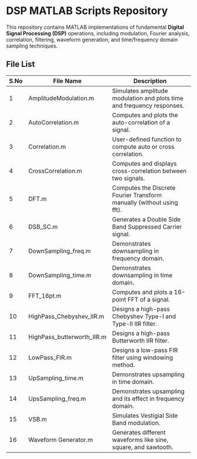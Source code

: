 # DSP MATLAB Scripts Repository

This repository contains MATLAB implementations of fundamental **Digital Signal Processing (DSP)** operations, including modulation, Fourier analysis, correlation, filtering, waveform generation, and time/frequency domain sampling techniques.

## File List

| S.No | File Name                      | Description                                                             |
|------|--------------------------------|-------------------------------------------------------------------------|
| 1    | AmplitudeModulation.m          | Simulates amplitude modulation and plots time and frequency responses.  |
| 2    | AutoCorrelation.m              | Computes and plots the auto-correlation of a signal.                    |
| 3    | Correlation.m                  | User-defined function to compute auto or cross correlation.             |
| 4    | CrossCorrelation.m             | Computes and displays cross-correlation between two signals.            |
| 5    | DFT.m                          | Computes the Discrete Fourier Transform manually (without using fft).   |
| 6    | DSB_SC.m                       | Generates a Double Side Band Suppressed Carrier signal.                 |
| 7    | DownSampling_freq.m            | Demonstrates downsampling in frequency domain.                          |
| 8    | DownSampling_time.m            | Demonstrates downsampling in time domain.                               |
| 9    | FFT_16pt.m                     | Computes and plots a 16-point FFT of a signal.                          |
| 10   | HighPass_Chebyshev_IIR.m       | Designs a high-pass Chebyshev Type-I and Type-II IIR filter.                        |
| 11   | HighPass_butterworth_IIR.m     | Designs a high-pass Butterworth IIR filter.                             |
| 12   | LowPass_FIR.m                  | Designs a low-pass FIR filter using windowing method.                   |
| 13   | UpSampling_time.m              | Demonstrates upsampling in time domain.                                 |
| 14   | UpsSampling_freq.m             | Demonstrates upsampling and its effect in frequency domain.             |
| 15   | VSB.m                          | Simulates Vestigial Side Band modulation.                               |
| 16   | Waveform Generator.m           | Generates different waveforms like sine, square, and sawtooth.          |
